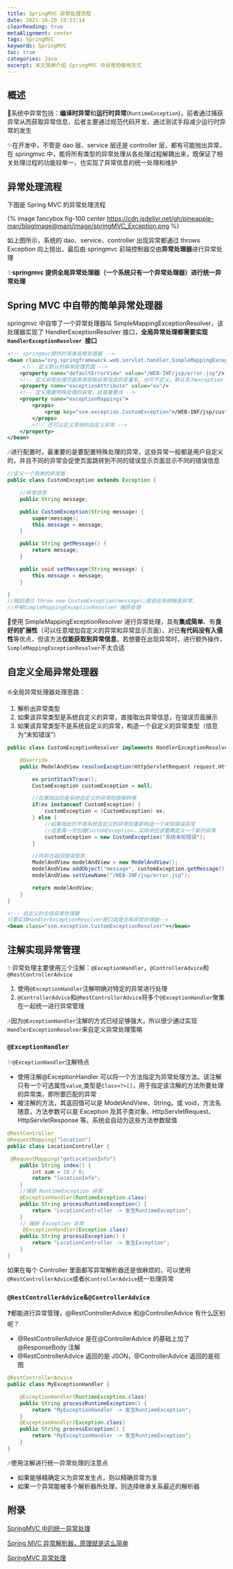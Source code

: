 ```yaml
---
title: SpringMVC 异常处理流程
date: 2021-10-20 19:53:14
clearReading: true
metaAlignment: center
tags: SpringMVC
keywords: SpringMVC
toc: true
categories: Java
excerpt: 本文简单介绍 SpringMVC 中异常的使用方式
---
```


<!--toc-->

## 概述

:book:系统中异常包括：**编译时异常**和**运行时异常**(`RuntimeException`)，前者通过捕获异常从而获取异常信息，后者主要通过规范代码开发、通过测试手段减少运行时异常的发生

:sparkles:在开发中，不管是 dao 层、service 层还是 controller 层，都有可能抛出异常，在 springmvc 中，能将所有类型的异常处理从各处理过程解耦出来，既保证了相关处理过程的功能较单一，也实现了异常信息的统一处理和维护

## 异常处理流程

下图是 Spring MVC 的异常处理流程

{% image fancybox  fig-100 center https://cdn.jsdelivr.net/gh/pineapple-man/blogImage@main/image/springMVC_Exception.png %}

如上图所示，系统的 dao、service、controller 出现异常都通过 throws Exception 向上抛出，最后由 springmvc 前端控制器交由**异常处理器**进行异常处理

:sparkles:**springmvc 提供全局异常处理器（一个系统只有一个异常处理器）进行统一异常处理**

## Spring MVC 中自带的简单异常处理器

springmvc 中自带了一个异常处理器叫 SimpleMappingExceptionResolver，该处理器实现了 HandlerExceptionResolver 接口，**全局异常处理都需要实现`HandlerExceptionResolver `接口**

```xml
<!-- springmvc提供的简单异常处理器 -->
<bean class="org.springframework.web.servlet.handler.SimpleMappingExceptionResolver">
     <!-- 定义默认的异常处理页面 -->
    <property name="defaultErrorView" value="/WEB-INF/jsp/error.jsp"/>
    <!-- 定义异常处理页面用来获取异常信息的变量名，也可不定义，默认名为exception -->
    <property name="exceptionAttribute" value="ex"/>
    <!-- 定义需要特殊处理的异常，这是重要点 -->
    <property name="exceptionMappings">
        <props>
            <prop key="ssm.exception.CustomException">/WEB-INF/jsp/custom_error.jsp</prop>
        </props>
        <!-- 还可以定义其他的自定义异常 -->
    </property>
</bean>
```

:notes:进行配置时，最重要的是要配置特殊处理的异常，这些异常一般都是用户自定义的，并且不同的异常会促使页面跳转到不同的错误显示页面显示不同的错误信息

```java
//定义一个简单的异常类
public class CustomException extends Exception {

    //异常信息
    public String message;

    public CustomException(String message) {
        super(message);
        this.message = message;
    }

    public String getMessage() {
        return message;
    }

    public void setMessage(String message) {
        this.message = message;
    }

}
//随后通过 throw new CustomException(message);就会在系统触发异常，
//并被SimpleMappingExceptionResolver 捕获处理
```

:notebook:使用 SimpleMappingExceptionResolver 进行异常处理，具有**集成简单**、有**良好的扩展性**（可以任意增加自定义的异常和异常显示页面）、对已**有代码没有入侵性**等优点，但该方法**仅能获取到异常信息**，若想要在出现异常时，进行额外操作，`SimpleMappingExceptionResolver`不太合适

## 自定义全局异常处理器

:sailboat:全局异常处理器处理思路：

1. 解析出异常类型
2. 如果该异常类型是系统自定义的异常，直接取出异常信息，在错误页面展示
3. 如果该异常类型不是系统自定义的异常，构造一个自定义的异常类型（信息为“未知错误”）

```java
public class CustomExceptionResolver implements HandlerExceptionResolver {

    @Override
    public ModelAndView resolveException(HttpServletRequest request,HttpServletResponse response, Object handler, Exception ex) {

        ex.printStackTrace();
        CustomException customException = null;

        //如果抛出的是系统自定义的异常则直接转换
        if(ex instanceof CustomException) {
            customException = (CustomException) ex;
        } else {
            //如果抛出的不是系统自定义的异常则重新构造一个未知错误异常
            //这里再一次创建CustomException，实际中应该要再定义一个新的异常
            customException = new CustomException("系统未知错误");
        }

        //向前台返回错误信息
        ModelAndView modelAndView = new ModelAndView();
        modelAndView.addObject("message", customException.getMessage());
        modelAndView.setViewName("/WEB-INF/jsp/error.jsp");

        return modelAndView;
    }
}
```

```xml
<!-- 自定义的全局异常处理器
只要实现HandlerExceptionResolver接口就是全局异常处理器-->
<bean class="ssm.exception.CustomExceptionResolver"></bean>
```

## 注解实现异常管理

:sparkles:异常处理主要使用三个注解：`@ExceptionHandler`，`@ControllerAdvice`和`@RestControllerAdvice`

1. 使用`@ExceptionHandler`注解明确对特定的异常进行处理
2. `@ControllerAdvice`和`@RestControllerAdvice`将多个`@ExceptionHandler`聚集在一起统一进行异常管理

:notes:因为`@ExceptionHandler`注解的方式已经足够强大，所以很少通过实现`HandlerExceptionResolver`来自定义异常处理策略

### `@ExceptionHandler`

:sparkles:`@ExceptionHandler`注解特点

- 使用注解@ExceptionHandler 可以将一个方法指定为异常处理方法。该注解只有一个可选属性`value`,类型是`Class<?>[]`，用于指定该注解的方法所要处理的异常类，即所要匹配的异常
- 被注解的方法，其返回值可以是 ModelAndView、String，或 void，方法名随意，方法参数可以是 Exception 及其子类对象、HttpServletRequest、HttpServletResponse 等。系统会自动为这些方法参数赋值

```java
@RestController
@RequestMapping("location")
public class LocationController {

 @RequestMapping("getLocationInfo")
    public String index() {
        int sum = 10 / 0;
        return "locationInfo";
    }
    //捕获 RuntimeException 异常
    @ExceptionHandler(RuntimeException.class)
    public String processRuntimeException() {
        return "LocationController -> 发生RuntimeException";
    }
    // 捕获 Exception 异常
     @ExceptionHandler(Exception.class)
    public String processException() {
        return "LocationController -> 发生Exception";
    }
}
```

如果在每个 Controller 里面都写异常解析器还是很麻烦的，可以使用`@RestControllerAdvice`或者`@ControllerAdvice`统一处理异常

### `@RestControllerAdvice`&`@ControllerAdvice`

:question:都能进行异常管理，@RestControllerAdvice 和@ControllerAdvice 有什么区别呢？

- @RestControllerAdvice 是在@ControllerAdvice 的基础上加了@ResponseBody 注解
- @RestControllerAdvice 返回的是 JSON，@ControllerAdvice 返回的是视图

```java
@RestControllerAdvice
public class MyExceptionHandler {

    @ExceptionHandler(RuntimeException.class)
    public String processRuntimeException() {
        return "MyExceptionHandler -> 发生RuntimeException";
    }
    @ExceptionHandler(Exception.class)
    public String processException() {
        return "MyExceptionHandler -> 发生RuntimeException";
    }
}
```

:notes:使用注解进行统一异常处理的注意点

- 如果能够精确定义为异常发生点，则以精确异常为准
- 如果一个异常能被多个解析器所处理，则选择继承关系最近的解析器

## 附录

[SpringMVC 中的统一异常处理](https://blog.csdn.net/eson_15/article/details/51731567)

[Spring MVC 异常解析器，原理就是这么简单](https://cloud.tencent.com/developer/article/1650039)

[SpringMVC 异常处理](https://segmentfault.com/a/1190000039333785)
